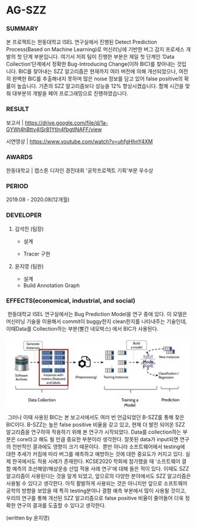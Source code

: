 # AG-SZZ



### SUMMARY

본 프로젝트는 한동대학교 ISEL 연구실에서 진행된 Detect Prediction Process(Based on Machine Learning)로 머신러닝에 기반한 버그 감지 프로세스 개발의 첫 단계 부분입니다. 여기서 저희 팀이 진행한 부분은 제일 첫 단계인 ‘Data Collection’단계에서 정확한 Bug-Introducing Change(이하 BIC)를 찾아내는 것입니다. BIC를 찾아내는 SZZ 알고리즘은 현재까지 여러 버전에 의해 개선되었으나, 여전히 완벽한 BIC를 추출해내지 못하며 많은 noise 정보를 담고 있어 false positive의 확률이 높습니다. 기존의 SZZ 알고리즘보다 성능을 12% 향상시켰습니다. 함께 시간을 맞춰 대부분의 개발을 페어 프로그래밍으로 진행하였습니다.



### RESULT

보고서 | https://drive.google.com/file/d/1a-GYWt4hBtty4ISr81Ytln4fbgtINAFF/view

시연영상 | https://www.youtube.com/watch?v=uhfgHhnY4XM



### AWARDS

한동대학교 | 캡스톤 디자인 경진대회 '공학프로젝트 기획'부문 우수상



### PERIOD

2019.08 - 2020.08(12개월)



### DEVELOPER

1. 김석진 (팀장)

   - 설계

   - Tracer 구현

2. 윤지영 (팀원)

   - 설계
   - Build Annotation Graph



### EFFECTS(economical, industrial, and social)

​	한동대학교 ISEL 연구실에서는 Bug Prediction Model을 연구 중에 있다. 이 모델은 머신러닝 기술을 이용해서 commit이 buggy한지 clean한지를 나타내주는 기술인데, 이때Data를 Collection하는 부분(빨간 네모박스) 에서 BIC가 사용된다. 

![](./img/img1.PNG)

​	그러나 이때 사용된 BIC는 본 보고서에서도 여러 번 언급되었던 B-SZZ를 통해 찾은 BIC이다. B-SZZ는 높은 false positive 비율을 갖고 있고, 현재 더 발전 되어온 SZZ 알고리즘을 연구하여 적용하기 위해 본 연구가 시작되었다. Data를 collection하는 부분은 core라고 해도 될 만큼 중요한 부분이라 생각한다. 잘못된 data가 input되면 연구의 전반적인 결과에도 영향이 크기 때문이다.
​	뿐만 아니라 소프트웨어에서 testing에 대한 추세가 커짐에 따라 버그를 예측하고 예방하는 것에 대한 중요도가 커지고 있다. 실제 한국에서도 적용 사례가 존재한다. KCSE2020 학회에 참가했을 때 ‘소프트웨어 결함 예측의 조선해양/해상운송 산업 적용 사례 연구’에 대해 들은 적이 있다. 이때도 SZZ 알고리즘이 사용된다는 것을 알게 되었고, 앞으로의 다양한 분야에서도 SZZ 알고리즘은 사용될 수 있다고 생각한다. 아직 활발하게 사용되는 것은 아니지만 앞으로 소프트웨어 공학의 방향을 보았을 때 특히 testing분야나 결함 예측 부분에서 많이 사용될 것이고, 우리의 연구를 통해 개선된 SZZ 알고리즘으로 false positive 비율이 줄어들어 더욱 정확한 연구의 결과를 도출할 수 있다고 생각한다.

(written by 윤지영)